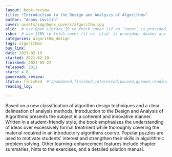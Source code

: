 ```yaml
---
layout: book-review
title: "Introduction to the Design and Analysis of Algorithms"
author: "Anany Levitin"
cover: assets/img/book_covers/algorithm.jpg
olid:  # use Open Library ID to fetch cover (if no `cover` is provided)
isbn:  # use ISBN to fetch cover (if no `olid` is provided, dashes are optional)
categories: algorithm_design
tags: algorithms
buy_link: 
date: 2021-02-19
started: 2021-02-19
finished: 2021-05-22
released: 2011
stars: 4.0
goodreads_review:
status: finished  #'abandoned,finished,interested,paused,queued,reading,reread'
reading_log:

---
```


Based on a new classification of algorithm design techniques and a clear delineation of analysis methods, Introduction to the Design and Analysis of Algorithms presents the subject in a coherent and innovative manner. Written in a student-friendly style, the book emphasizes the understanding of ideas over excessively formal treatment while thoroughly covering the material required in an introductory algorithms course. Popular puzzles are used to motivate students' interest and strengthen their skills in algorithmic problem solving. Other learning-enhancement features include chapter summaries, hints to the exercises, and a detailed solution manual.